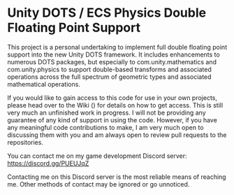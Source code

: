 # Unity DOTS / ECS Physics Double Floating Point Support

This project is a personal undertaking to implement full double floating point support into the new Unity DOTS framework. It includes enhancements to numerous DOTS packages, but especially to com.unity.mathematics and com.unity.physics to support double-based transforms and associated operations across the full spectrum of geometric types and associated mathematical operations.

If you would like to gain access to this code for use in your own projects, please head over to the Wiki () for details on how to get access. This is still very much an unfinished work in progress. I will not be providing any guarantee of any kind of support in using the code. However, if you have any meaningful code contributions to make, I am very much open to discussing them with you and am always open to review pull requests to the repositories.

You can contact me on my game development Discord server: https://discord.gg/PUEUJqZ

Contacting me on this Discord server is the most reliable means of reaching me. Other methods of contact may be ignored or go unnoticed.
